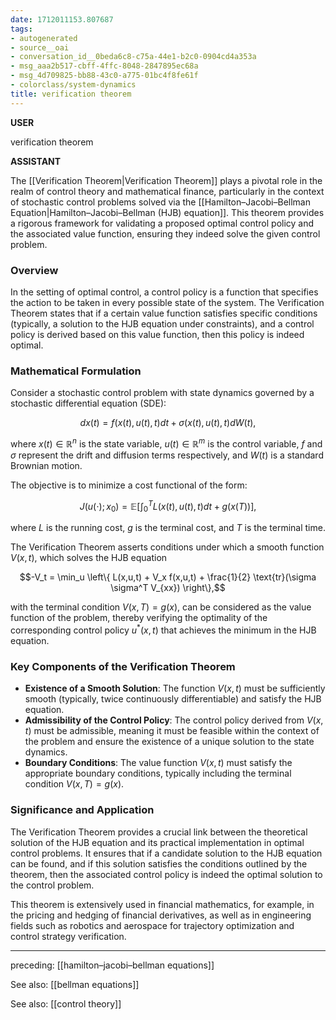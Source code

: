 ```yaml
---
date: 1712011153.807687
tags:
- autogenerated
- source__oai
- conversation_id__0beda6c8-c75a-44e1-b2c0-0904cd4a353a
- msg_aaa2b517-cbff-4ffc-8048-2847895ec68a
- msg_4d709825-bb88-43c0-a775-01bc4f8fe61f
- colorclass/system-dynamics
title: verification theorem
---
```


**USER**

verification theorem


**ASSISTANT**

The [[Verification Theorem|Verification Theorem]] plays a pivotal role in the realm of control theory and mathematical finance, particularly in the context of stochastic control problems solved via the [[Hamilton–Jacobi–Bellman Equation|Hamilton–Jacobi–Bellman (HJB) equation]]. This theorem provides a rigorous framework for validating a proposed optimal control policy and the associated value function, ensuring they indeed solve the given control problem.

### Overview

In the setting of optimal control, a control policy is a function that specifies the action to be taken in every possible state of the system. The Verification Theorem states that if a certain value function satisfies specific conditions (typically, a solution to the HJB equation under constraints), and a control policy is derived based on this value function, then this policy is indeed optimal.

### Mathematical Formulation

Consider a stochastic control problem with state dynamics governed by a stochastic differential equation (SDE):

$$dx(t) = f(x(t), u(t), t) dt + \sigma(x(t), u(t), t) dW(t),$$

where $x(t) \in \mathbb{R}^n$ is the state variable, $u(t) \in \mathbb{R}^m$ is the control variable, $f$ and $\sigma$ represent the drift and diffusion terms respectively, and $W(t)$ is a standard Brownian motion.

The objective is to minimize a cost functional of the form:

$$J(u(\cdot); x_0) = \mathbb{E} \left[ \int_{0}^{T} L(x(t), u(t), t) dt + g(x(T)) \right],$$

where $L$ is the running cost, $g$ is the terminal cost, and $T$ is the terminal time.

The Verification Theorem asserts conditions under which a smooth function $V(x,t)$, which solves the HJB equation

$$-V_t = \min_u \left\{ L(x,u,t) + V_x f(x,u,t) + \frac{1}{2} \text{tr}(\sigma \sigma^T V_{xx}) \right\},$$

with the terminal condition $V(x,T) = g(x)$, can be considered as the value function of the problem, thereby verifying the optimality of the corresponding control policy $u^*(x,t)$ that achieves the minimum in the HJB equation.

### Key Components of the Verification Theorem

- **Existence of a Smooth Solution**: The function $V(x,t)$ must be sufficiently smooth (typically, twice continuously differentiable) and satisfy the HJB equation.
- **Admissibility of the Control Policy**: The control policy derived from $V(x,t)$ must be admissible, meaning it must be feasible within the context of the problem and ensure the existence of a unique solution to the state dynamics.
- **Boundary Conditions**: The value function $V(x,t)$ must satisfy the appropriate boundary conditions, typically including the terminal condition $V(x,T) = g(x)$.

### Significance and Application

The Verification Theorem provides a crucial link between the theoretical solution of the HJB equation and its practical implementation in optimal control problems. It ensures that if a candidate solution to the HJB equation can be found, and if this solution satisfies the conditions outlined by the theorem, then the associated control policy is indeed the optimal solution to the control problem.

This theorem is extensively used in financial mathematics, for example, in the pricing and hedging of financial derivatives, as well as in engineering fields such as robotics and aerospace for trajectory optimization and control strategy verification.


---

preceding: [[hamilton–jacobi–bellman equations]]

See also: [[bellman equations]]


See also: [[control theory]]